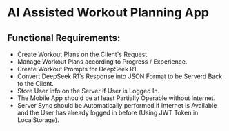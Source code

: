 # AI Assisted Workout Planning App
## Functional Requirements:
- Create Workout Plans on the Client's Request.
- Manage Workout Plans according to Progress / Experience.
- Create Workout Prompts for DeepSeek R1.
- Convert DeepSeek R1's Response into JSON Format to be Serverd Back to the Client.
- Store User Info on the Server if User is Logged In.
- The Mobile App should be at least Partially Operable without Internet.
- Server Sync should be Automatically performed if Internet is Available and the User has already logged in before (Using JWT Token in LocalStorage).
